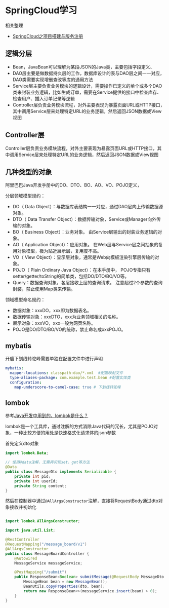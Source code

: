 

SpringCloud学习
==

相关整理
* [SpringCloud之项目搭建与服务注册](https://www.shymean.com/article/SpringCloud之项目搭建与服务注册)

## 逻辑分层
* Bean，JavaBean可以理解为某段JSON的Java类，主要包括字段定义、
* DAO层主要是做数据持久层的工作，数据库设计的表与DAO层之间一一对应，DAO类需要实现增删查改等库的通用方法
* Service层主要负责业务模块的逻辑设计，需要操作已定义的单个或多个DAO类来封装业务逻辑，比如生成订单，需要在Service提供的接口中检查库存、检查用户、插入订单记录等逻辑
* Controller层负责业务模块流程，对外主要表现为暴露页面URL或HTTP接口，其中调用Service层来处理特定URL的业务逻辑，然后返回JSON数据或View视图

## Controller层

Controller层负责业务模块流程，对外主要表现为暴露页面URL或HTTP接口，其中调用Service层来处理特定URL的业务逻辑，然后返回JSON数据或View视图

## 几种类型的对象
阿里巴巴Java开发手册中的DO、DTO、BO、AO、VO、POJO定义，

分层领域模型规约：
* DO（ Data Object）：与数据库表结构一一对应，通过DAO层向上传输数据源对象。
* DTO（ Data Transfer Object）：数据传输对象，Service或Manager向外传输的对象。
* BO（ Business Object）：业务对象。 由Service层输出的封装业务逻辑的对象。
* AO（ Application Object）：应用对象。 在Web层与Service层之间抽象的复用对象模型，极为贴近展示层，复用度不高。
* VO（ View Object）：显示层对象，通常是Web向模板渲染引擎层传输的对象。
* POJO（ Plain Ordinary Java Object）：在本手册中， POJO专指只有setter/getter/toString的简单类，包括DO/DTO/BO/VO等。
* Query：数据查询对象，各层接收上层的查询请求。 注意超过2个参数的查询封装，禁止使用Map类来传输。


领域模型命名规约：
* 数据对象：xxxDO，xxx即为数据表名。
* 数据传输对象：xxxDTO，xxx为业务领域相关的名称。
* 展示对象：xxxVO，xxx一般为网页名称。
* POJO是DO/DTO/BO/VO的统称，禁止命名成xxxPOJO。

## mybatis

开启下划线转驼峰需要单独在配置文件中进行声明
```yml
mybatis:
  mapper-locations: classpath:dao/*.xml  #配置映射文件
  type-aliases-package: com.example.test.bean #配置实体类
  configuration:
    map-underscore-to-camel-case: true # 下划线转驼峰
```

## lombok

参考[Java开发中用到的，lombok是什么？](https://www.zhihu.com/question/42348457)

lombok是一个工具库，通过注解的方式消除Java代码的冗长，尤其是POJO对象，一种比较方便的用处是快速格式化请求体的json参数

首先定义dto对象
```java
import lombok.Data;

// 使用@data注解，无需再实现set、get等方法
@Data
public class MessageDto implements Serializable {
    private int pid;
    private int userId;
    private String content;
}
```

然后在控制器中通过`@AllArgsConstructor`注解，直接将RequestBody通过dto对象接收并初始化
```java

import lombok.AllArgsConstructor;

import java.util.List;

@RestController
@RequestMapping("/message_board/v1")
@AllArgsConstructor
public class MessageBoardController {
    @Autowired
    MessageService messageService;

    @PostMapping("/submit")
    public ResponseBean<Boolean> submitMessage(@RequestBody MessageDto dto){
        MessageBean bean = new MessageBean();
        BeanUtils.copyProperties(dto, bean);
        return new ResponseBean<>(messageService.insert(bean) > 0);
    }
}

```